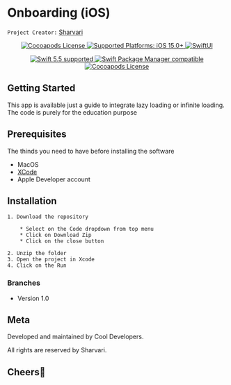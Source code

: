 # Onboarding (iOS)

`Project Creator:` [Sharvari](http://sharvari.dev/)

<p align="center">
  <a href="https://www.swift.org/LICENSE.txt">
    <img alt="Cocoapods License" src="https://img.shields.io/cocoapods/l/Firebase">
  </a>
  <a href="Platforms">
    <img src="https://img.shields.io/badge/%20build-iOS%2014%2B-brightgreen?label=platforms" alt="Supported Platforms: iOS 15.0+" />
  </a>
  <a href="framework">
    <img src="https://img.shields.io/badge/%20build-SwiftUI-purple?label=framework" alt="SwiftUI" />
  </a>
</p>

<p align="center">
  <a href="https://github.com/apple/swift">
    <img src="https://img.shields.io/badge/Swift-5.5-orange.svg" alt="Swift 5.5 supported">
  </a>
  <a href="https://swift.org/package-manager/">
    <img src="https://img.shields.io/badge/Swift_Package_Manager-compatible-orange?style=flat-square" alt="Swift Package Manager compatible">
  </a>
  <a href="https://img.shields.io/cocoapods/l/:spec">
    <img alt="Cocoapods License" src="https://img.shields.io/badge/%20build-pods-red?label=plugins">
  </a>
</p>


## Getting Started

This app is available just a guide to integrate lazy loading or infinite loading.
The code is purely for the education purpose


## Prerequisites

The thinds you need to have before installing the software

* MacOS
* [XCode](https://apps.apple.com/ca/app/xcode/id497799835?mt=12)
* Apple Developer account

## Installation 

```
1. Download the repository

    * Select on the Code dropdown from top menu
    * Click on Download Zip
    * Click on the close button

2. Unzip the folder
3. Open the project in Xcode
4. Click on the Run
```

### Branches
* Version 1.0

## Meta

Developed and maintained by Cool Developers.

All rights are reserved by Sharvari.

## Cheers🥂





